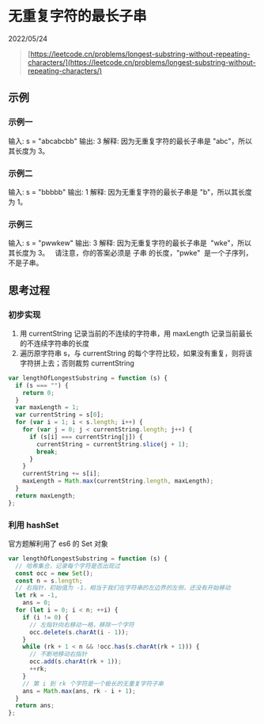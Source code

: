 # 无重复字符的最长子串

2022/05/24

> [https://leetcode.cn/problems/longest-substring-without-repeating-characters/](https://leetcode.cn/problems/longest-substring-without-repeating-characters/)

## 示例

### 示例一

输入: s = "abcabcbb"
输出: 3
解释: 因为无重复字符的最长子串是 "abc"，所以其长度为 3。

### 示例二

输入: s = "bbbbb"
输出: 1
解释: 因为无重复字符的最长子串是 "b"，所以其长度为 1。

### 示例三

输入: s = "pwwkew"
输出: 3
解释: 因为无重复字符的最长子串是  "wke"，所以其长度为 3。
  请注意，你的答案必须是 子串 的长度，"pwke"  是一个子序列，不是子串。

## 思考过程

### 初步实现

1. 用 currentString 记录当前的不连续的字符串，用 maxLength 记录当前最长的不连续字符串的长度
2. 遍历原字符串 s，与 currentString 的每个字符比较，如果没有重复，则将该字符拼上去；否则裁剪 currentString

```javascript
var lengthOfLongestSubstring = function (s) {
  if (s === "") {
    return 0;
  }
  var maxLength = 1;
  var currentString = s[0];
  for (var i = 1; i < s.length; i++) {
    for (var j = 0; j < currentString.length; j++) {
      if (s[i] === currentString[j]) {
        currentString = currentString.slice(j + 1);
        break;
      }
    }
    currentString += s[i];
    maxLength = Math.max(currentString.length, maxLength);
  }
  return maxLength;
};
```

### 利用 hashSet

官方题解利用了 es6 的 Set 对象

```javascript
var lengthOfLongestSubstring = function (s) {
  // 哈希集合，记录每个字符是否出现过
  const occ = new Set();
  const n = s.length;
  // 右指针，初始值为 -1，相当于我们在字符串的左边界的左侧，还没有开始移动
  let rk = -1,
    ans = 0;
  for (let i = 0; i < n; ++i) {
    if (i != 0) {
      // 左指针向右移动一格，移除一个字符
      occ.delete(s.charAt(i - 1));
    }
    while (rk + 1 < n && !occ.has(s.charAt(rk + 1))) {
      // 不断地移动右指针
      occ.add(s.charAt(rk + 1));
      ++rk;
    }
    // 第 i 到 rk 个字符是一个极长的无重复字符子串
    ans = Math.max(ans, rk - i + 1);
  }
  return ans;
};
```
